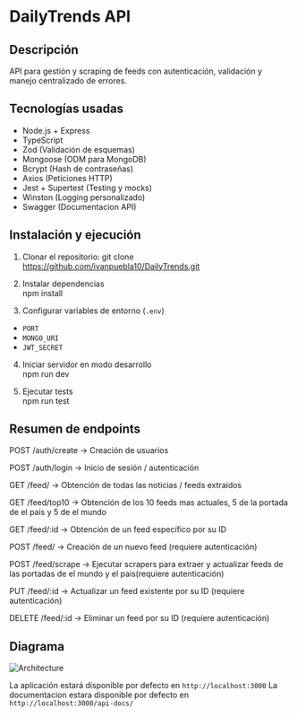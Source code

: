 # DailyTrends API

## Descripción

API para gestión y scraping de feeds con autenticación, validación y manejo centralizado de errores.  

## Tecnologías usadas
- Node.js + Express
- TypeScript
- Zod (Validación de esquemas)  
- Mongoose (ODM para MongoDB)
- Bcrypt (Hash de contraseñas)
- Axios (Peticiones HTTP)
- Jest + Supertest (Testing y mocks)
- Winston (Logging personalizado)
- Swagger (Documentacion API)

## Instalación y ejecución

1. Clonar el repositorio:
  git clone <https://github.com/ivanpuebla10/DailyTrends.git>

2. Instalar dependencias  
  npm install

3. Configurar variables de entorno (`.env`)  
- `PORT`  
- `MONGO_URI`  
- `JWT_SECRET`

4. Iniciar servidor en modo desarrollo  
  npm run dev 

5. Ejecutar tests  
  npm run test

## Resumen de endpoints

POST /auth/create → Creación de usuarios

POST /auth/login → Inicio de sesión / autenticación

GET /feed/ → Obtención de todas las noticias / feeds extraídos

GET /feed/top10 → Obtención de los 10 feeds mas actuales, 5 de la portada de el pais y 5 de el mundo

GET /feed/:id → Obtención de un feed específico por su ID

POST /feed/ → Creación de un nuevo feed (requiere autenticación)

POST /feed/scrape → Ejecutar scrapers para extraer y actualizar feeds de las portadas de el mundo y el pais(requiere autenticación)

PUT /feed/:id → Actualizar un feed existente por su ID (requiere autenticación)

DELETE /feed/:id → Eliminar un feed por su ID (requiere autenticación)

## Diagrama

![Architecture](./assets/arquitecture.png)

La aplicación estará disponible por defecto en `http://localhost:3000`
La documentacion estara disponible por defecto en `http://localhost:3000/api-docs/`
